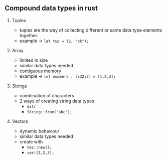 ## Compound data types in rust
1. Tuples
   * tuples are the way of collecting different or same data type elements together.
   * example -> `let tup = (2, "ok");`

2. Array
   * limited in size
   * similar data types needed
   * contiguous memory
   * example -> `let numbers : [i32;3] = [1,2,3];`

3. Strings
   * combination of characters
   * 2 ways of creating string data types
       - `&str`
       - `String::from("abc");`

4. Vectors
   * dynamic behaviour
   * similar data types needed
   * create with
      - `Vec::new();`
      - `vec![1,2,3];`
